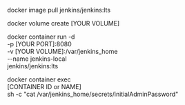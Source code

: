 docker image pull jenkins/jenkins:lts

docker volume create [YOUR VOLUME]

docker container run -d \
    -p [YOUR PORT]:8080 \
    -v [YOUR VOLUME]:/var/jenkins_home \
    --name jenkins-local \
    jenkins/jenkins:lts


docker container exec \
    [CONTAINER ID or NAME] \
    sh -c "cat /var/jenkins_home/secrets/initialAdminPassword"